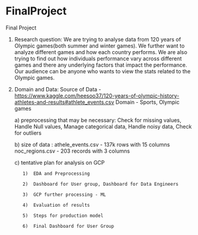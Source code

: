 # FinalProject
Final Project

1)  Research question:   We are trying to analyse data from 120 years of Olympic games(both summer and winter games). We further want to analyze different games and how each country performs. We are also trying to find out how individuals performance vary across different games and there any underlying factors that impact the performance. Our audience can be anyone who wants to view the stats related to the Olympic games.
2)  Domain and Data: 
    Source of Data - https://www.kaggle.com/heesoo37/120-years-of-olympic-history-athletes-and-results#athlete_events.csv
    Domain - Sports, Olympic games

      a)  preprocessing that may be necessary: 
          Check for missing values, Handle Null values, Manage categorical data, Handle noisy data, Check for outliers

      b)  size of data :
          athele_events.csv - 137k rows with 15 columns
          noc_regions.csv - 203 records with 3 columns

      c)  tentative plan for analysis on GCP

           1)  EDA and Preprocessing

           2)  Dashboard for User group, Dashboard for Data Engineers

           3)  GCP further processing - ML

           4)  Evaluation of results

           5)  Steps for production model

           6)  Final Dashboard for User Group
